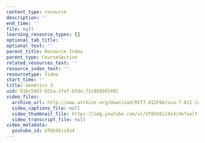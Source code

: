 ```yaml
---
content_type: resource
description: ''
end_time: ''
file: null
learning_resource_types: []
optional_tab_title: ''
optional_text: ''
parent_title: Resource Index
parent_type: CourseSection
related_resources_text: ''
resource_index_text: ''
resourcetype: Video
start_time: ''
title: Genetics 3
uid: 01bc5487-b51a-1faf-b5da-71c8b0501991
video_files:
  archive_url: http://www.archive.org/download/MIT7.012F04/ocw-7.012-lec8-24sep2004-220k.mp4
  video_captions_file: null
  video_thumbnail_file: https://img.youtube.com/vi/UT6h56ii9s4/default.jpg
  video_transcript_file: null
video_metadata:
  youtube_id: UT6h56ii9s4
---
```

